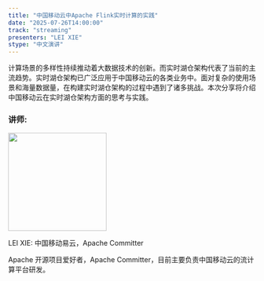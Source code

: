 ```yaml
---
title: "中国移动云中Apache Flink实时计算的实践"
date: "2025-07-26T14:00:00"
track: "streaming"
presenters: "LEI XIE"
stype: "中文演讲"
---
```


计算场景的多样性持续推动着大数据技术的创新。而实时湖仓架构代表了当前的主流趋势。实时湖仓架构已广泛应用于中国移动云的各类业务中。面对复杂的使用场景和海量数据量，在构建实时湖仓架构的过程中遇到了诸多挑战。本次分享将介绍中国移动云在实时湖仓架构方面的思考与实践。

### 讲师:

<img src="https://sessionize.com/image/cf5c-400o400o1-HKnHKDN66HEPQDSc9TVhnT.jpg" width="200" /><br/>

LEI XIE: 中国移动易云，Apache Committer

Apache 开源项目爱好者，Apache Committer，目前主要负责中国移动云的流计算平台研发。
